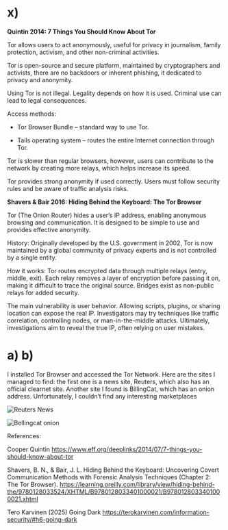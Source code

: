 
# **x)**

**Quintin 2014: 7 Things You Should Know About Tor**

Tor allows users to act anonymously, useful for privacy in journalism, family protection, activism, and other non-criminal activities.

Tor is open-source and secure platform, maintained by cryptographers and activists, there are no backdoors or inherent phishing, it dedicated to privacy and anonymity.

Using Tor is not illegal. Legality depends on how it is used. Criminal use can lead to legal consequences.

Access methods:

- Tor Browser Bundle – standard way to use Tor.

- Tails operating system – routes the entire Internet connection through Tor.

Tor is slower than regular browsers, however, users can contribute to the network by creating more relays, which helps increase its speed.

Tor provides strong anonymity if used correctly. Users must follow security rules and be aware of traffic analysis risks.

**Shavers & Bair 2016: Hiding Behind the Keyboard: The Tor Browser**

Tor (The Onion Router) hides a user’s IP address, enabling anonymous browsing and communication. It is designed to be simple to use and provides effective anonymity.

History: Originally developed by the U.S. government in 2002, Tor is now maintained by a global community of privacy experts and is not controlled by a single entity.

How it works: Tor routes encrypted data through multiple relays (entry, middle, exit). Each relay removes a layer of encryption before passing it on, making it difficult to trace the original source. Bridges exist as non-public relays for added security.

The main vulnerability is user behavior. Allowing scripts, plugins, or sharing location can expose the real IP. Investigators may try techniques like traffic correlation, controlling nodes, or man-in-the-middle attacks. Ultimately, investigations aim to reveal the true IP, often relying on user mistakes.

# **a) b)**
I installed Tor Browser and accessed the Tor Network. Here are the sites I managed to find: the first one is a news site, Reuters, which also has an official clearnet site. 
Another site I found is BillingCat, which has an onion address. Unfortunately, I couldn’t find any interesting marketplaces

![Reuters News](https://github.com/user-attachments/assets/23a7e49a-dbb0-4d14-be12-3f9d3e94f12f)

![Bellingcat onion](https://github.com/user-attachments/assets/0687fcf3-c0d2-4ea0-9a9c-4abb4900cb42)


References:

 Cooper Quintin https://www.eff.org/deeplinks/2014/07/7-things-you-should-know-about-tor
 
 Shavers, B. N., & Bair, J. L. Hiding Behind the Keyboard: Uncovering Covert Communication Methods with Forensic Analysis Techniques (Chapter 2: The Tor Browser).  https://learning.oreilly.com/library/view/hiding-behind-the/9780128033524/XHTML/B9780128033401000021/B9780128033401000021.xhtml

 Tero Karvinen (2025) Going Dark https://terokarvinen.com/information-security/#h6-going-dark
